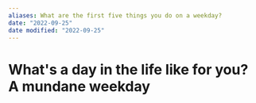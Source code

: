 ```yaml
---
aliases: What are the first five things you do on a weekday?
date: "2022-09-25"
date modified: "2022-09-25"
---
```


# What's a day in the life like for you? A mundane weekday
